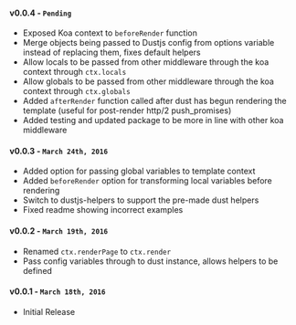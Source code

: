 #### v0.0.4 - `Pending`
* Exposed Koa context to `beforeRender` function
* Merge objects being passed to Dustjs config from options variable instead of replacing them, fixes default helpers
* Allow locals to be passed from other middleware through the koa context through `ctx.locals`
* Allow globals to be passed from other middleware through the koa context through `ctx.globals`
* Added `afterRender` function called after dust has begun rendering the template (useful for post-render http/2 push_promises)
* Added testing and updated package to be more in line with other koa middleware

#### v0.0.3 - `March 24th, 2016`
* Added option for passing global variables to template context
* Added `beforeRender` option for transforming local variables before rendering
* Switch to dustjs-helpers to support the pre-made dust helpers
* Fixed readme showing incorrect examples

#### v0.0.2 - `March 19th, 2016`
* Renamed `ctx.renderPage` to `ctx.render` 
* Pass config variables through to dust instance, allows helpers to be defined

#### v0.0.1 - `March 18th, 2016`
* Initial Release
